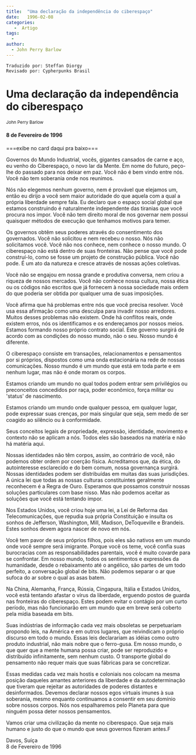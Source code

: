 ```yaml
---
title:  "Uma declaração da independência do ciberespaço"
date:   1996-02-08
categories:
   -  Artigo
tags:
  -
author:
  - John Perry Barlow
---
```

```
Traduzido por: Steffan Diorgy 
Revisado por: Cypherpunks Brasil
```


# Uma declaração da independência do ciberespaço  
<small>John Perry Barlow</small>  

#### 8 de Fevereiro de 1996

===exibe no card daqui pra baixo===

Governos do Mundo Industrial, vocês, gigantes cansados de carne e aço, eu venho do Ciberespaço, o novo lar da Mente. Em nome do futuro, peço-lhe do passado para nos deixar em paz. Você não é bem vindo entre nós. Você não tem soberania onde nos reunimos.

Nós não elegemos nenhum governo, nem é provável que elejamos um, então eu dirijo a você sem maior autoridade do que aquela com a qual a própria liberdade sempre fala. Eu declaro que o espaço social global que estamos construindo é naturalmente independente das tiranias que você procura nos impor. Você não tem direito moral de nos governar nem possui quaisquer métodos de execução que tenhamos motivos para temer.

Os governos obtêm seus poderes através do consentimento dos governados. Você não solicitou e nem recebeu o nosso. Nós não solicitamos você. Você não nos conhece, nem conhece o nosso mundo. O ciberespaço não está dentro de suas fronteiras. Não pense que você pode construí-lo, como se fosse um projeto de construção pública. Você não pode. É um ato da natureza e cresce através de nossas ações coletivas.

Você não se engajou em nossa grande e produtiva conversa, nem criou a riqueza de nossos mercados. Você não conhece nossa cultura, nossa ética ou os códigos não escritos que já fornecem à nossa sociedade mais ordem do que poderia ser obtida por qualquer uma de suas imposições.

Você afirma que há problemas entre nós que você precisa resolver. Você usa essa afirmação como uma desculpa para invadir nosso arredores. Muitos desses problemas não existem. Onde há conflitos reais, onde existem erros, nós os identificamos e os endereçamos por nossos meios. Estamos formando nosso próprio contrato social. Este governo surgirá de acordo com as condições do nosso mundo, não o seu. Nosso mundo é diferente.

O ciberespaço consiste em transações, relacionamentos e pensamentos por si próprios, dispostos como uma onda estacionária na rede de nossas comunicações. Nosso mundo é um mundo que está em toda parte e em nenhum lugar, mas não é onde moram os corpos.

Estamos criando um mundo no qual todos podem entrar sem privilégios ou preconceitos concedidos por raça, poder econômico, força militar ou 'status' de nascimento.

Estamos criando um mundo onde qualquer pessoa, em qualquer lugar, pode expressar suas crenças, por mais singular que seja, sem medo de ser coagido ao silêncio ou à conformidade.

Seus conceitos legais de propriedade, expressão, identidade, movimento e contexto não se aplicam a nós. Todos eles são baseados na matéria e não há matéria aqui.

Nossas identidades não têm corpos, assim, ao contrário de você, não podemos obter ordem por coerção física. Acreditamos que, da ética, do autointeresse esclarecido e do bem comum, nossa governança surgirá. Nossas identidades podem ser distribuídas em muitas das suas jurisdições. A única lei que todas as nossas culturas constituintes geralmente reconhecem é a Regra de Ouro. Esperamos que possamos construir nossas soluções particulares com base nisso. Mas não podemos aceitar as soluções que você está tentando impor.

Nos Estados Unidos, você criou hoje uma lei, a Lei de Reforma das Telecomunicações, que repudia sua própria Constituição e insulta os sonhos de Jefferson, Washington, Mill, Madison, DeToqueville e Brandeis. Estes sonhos devem agora nascer de novo em nós.

Você tem pavor de seus próprios filhos, pois eles são nativos em um mundo onde você sempre será imigrante. Porque você os teme, você confia suas burocracias com as responsabilidades parentais, você é muito covarde para se confrontar. Em nosso mundo, todos os sentimentos e expressões da humanidade, desde o rebaixamento até o angélico, são partes de um todo perfeito, a conversação global de bits. Não podemos separar o ar que sufoca do ar sobre o qual as asas batem.

Na China, Alemanha, França, Rússia, Cingapura, Itália e Estados Unidos, você está tentando afastar o vírus da liberdade, erguendo postos de guarda nas fronteiras do ciberespaço. Estes podem evitar o contágio por um curto período, mas não funcionarão em um mundo que em breve será coberto pela mídia baseada em bits.

Suas indústrias de informação cada vez mais obsoletas se perpetuariam propondo leis, na América e em outros lugares, que reivindicam o próprio discurso em todo o mundo. Essas leis declarariam as idéias como outro produto industrial, não mais nobre que o ferro-gusa. Em nosso mundo, o que quer que a mente humana possa criar, pode ser reproduzido e distribuído infinitamente, sem nenhum custo. O transporte global do pensamento não requer mais que suas fábricas para se concretizar.

Essas medidas cada vez mais hostis e coloniais nos colocam na mesma posição daqueles amantes anteriores da liberdade e da autodeterminação que tiveram que rejeitar as autoridades de poderes distantes e desinformados. Devemos declarar nossos egos virtuais imunes à sua soberania, mesmo enquanto continuamos a consentir em seu domínio sobre nossos corpos. Nós nos espalharemos pelo Planeta para que ninguém possa deter nossos pensamentos.

Vamos criar uma civilização da mente no ciberespaço. Que seja mais humano e justo do que o mundo que seus governos fizeram antes.F

Davos, Suíça  
8 de Fevereiro de 1996

